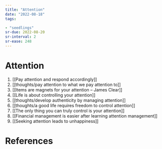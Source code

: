 ```yaml
---
title: "Attention"
date: "2022-08-18"
tags:

- "seedlings"
sr-due: 2022-08-20
sr-interval: 2
sr-ease: 248
---
```


# Attention

1. [[Pay attention and respond accordingly]]
2. [[thoughts/pay attention to what we pay attention to]]
3. [[Items are magnets for your attention – James Clear]]
4. [[Life is about controlling your attention]]
5. [[thoughts/develop authenticity by managing attention]]
6. [[thoughts/a good life requires freedom to control attention]]
7. [[The only thing you can truly control is your attention]]
8. [[Financial management is easier after learning attention management]]
9. [[Seeking attention leads to unhappiness]]

# References
